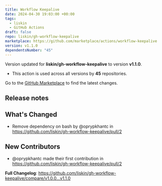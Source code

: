 ```yaml
---
title: Workflow Keepalive
date: 2024-04-30 19:03:00 +00:00
tags:
  - liskin
  - GitHub Actions
draft: false
repo: liskin/gh-workflow-keepalive
marketplace: https://github.com/marketplace/actions/workflow-keepalive
version: v1.1.0
dependentsNumber: "45"
---
```



Version updated for **liskin/gh-workflow-keepalive** to version **v1.1.0**.
- This action is used across all versions by **45** repositories.

Go to the [GitHub Marketplace](https://github.com/marketplace/actions/workflow-keepalive) to find the latest changes.

## Release notes

## What's Changed
* Remove dependency on bash by @oprypkhantc in https://github.com/liskin/gh-workflow-keepalive/pull/2

## New Contributors
* @oprypkhantc made their first contribution in https://github.com/liskin/gh-workflow-keepalive/pull/2

**Full Changelog**: https://github.com/liskin/gh-workflow-keepalive/compare/v1.0.0...v1.1.0

